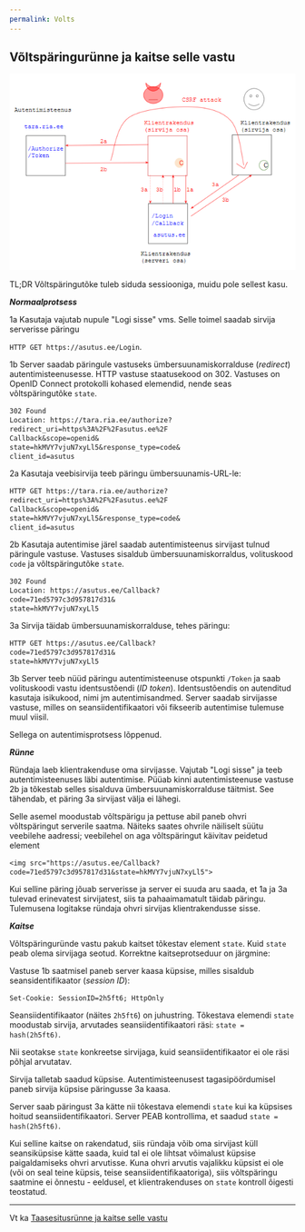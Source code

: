 ```yaml
---
permalink: Volts
---
```


## Võltspäringurünne ja kaitse selle vastu

![](img/Volts.PNG)

TL;DR Võltspäringutõke tuleb siduda sessiooniga, muidu pole sellest kasu.

***Normaalprotsess***

1a Kasutaja vajutab nupule "Logi sisse" vms. Selle toimel saadab sirvija serverisse päringu

`HTTP GET https://asutus.ee/Login`.

1b Server saadab päringule vastuseks ümbersuunamiskorralduse (_redirect_) autentimisteenusesse. HTTP vastuse staatusekood on 302. Vastuses on OpenID Connect protokolli kohased elemendid, nende seas võltspäringutõke `state`.

```
302 Found
Location: https://tara.ria.ee/authorize?
redirect_uri=https%3A%2F%2Fasutus.ee%2F
Callback&scope=openid&
state=hkMVY7vjuN7xyLl5&response_type=code&
client_id=asutus
```

2a Kasutaja veebisirvija teeb päringu ümbersuunamis-URL-le:

```
HTTP GET https://tara.ria.ee/authorize?
redirect_uri=https%3A%2F%2Fasutus.ee%2F
Callback&scope=openid&
state=hkMVY7vjuN7xyLl5&response_type=code&
client_id=asutus
```

2b Kasutaja autentimise järel saadab autentimisteenus sirvijast tulnud päringule vastuse. Vastuses sisaldub ümbersuunamiskorraldus, volituskood `code` ja võltspäringutõke `state`. 

```
302 Found
Location: https://asutus.ee/Callback?
code=71ed5797c3d957817d31&
state=hkMVY7vjuN7xyLl5
```

3a Sirvija täidab ümbersuunamiskorralduse, tehes päringu:

```
HTTP GET https://asutus.ee/Callback?
code=71ed5797c3d957817d31&
state=hkMVY7vjuN7xyLl5
```

3b Server teeb nüüd päringu autentimisteenuse otspunkti `/Token` ja saab volituskoodi vastu identsustõendi (_ID token_). Identsustõendis on autenditud kasutaja isikukood, nimi jm autentimisandmed. Server saadab sirvijasse vastuse, milles on seansiidentifikaatori või fikseerib autentimise tulemuse muul viisil. 

Sellega on autentimisprotsess lõppenud.

***Rünne***

Ründaja laeb klientrakenduse oma sirvijasse. Vajutab "Logi sisse" ja teeb autentimisteenuses läbi autentimise. Püüab kinni autentimisteenuse vastuse 2b ja tõkestab selles sisalduva ümbersuunamiskorralduse täitmist. See tähendab, et päring 3a sirvijast välja ei lähegi.

Selle asemel moodustab võltspärigu ja pettuse abil paneb ohvri võltspäringut serverile saatma. Näiteks saates ohvrile näiliselt süütu veebilehe aadressi; veebilehel on aga võltspäringut käivitav peidetud element

```
<img src="https://asutus.ee/Callback?
code=71ed5797c3d957817d31&state=hkMVY7vjuN7xyLl5">
```

Kui selline päring jõuab serverisse ja server ei suuda aru saada, et 1a ja 3a tulevad erinevatest sirvijatest, siis ta pahaaimamatult täidab päringu. Tulemusena logitakse ründaja ohvri sirvijas klientrakendusse sisse.

***Kaitse***

Võltspäringuründe vastu pakub kaitset tõkestav element `state`. Kuid `state` peab olema sirvijaga seotud. Korrektne kaitseprotseduur on järgmine:

Vastuse 1b saatmisel paneb server kaasa küpsise, milles sisaldub seansidentifikaator (_session ID_):

```
Set-Cookie: SessionID=2h5ft6; HttpOnly
``` 

Seansiidentifikaator (näites `2h5ft6`) on juhustring. Tõkestava elemendi `state` moodustab sirvija, arvutades seansiidentifikaatori räsi: `state = hash(2h5ft6)`.

Nii seotakse `state` konkreetse sirvijaga, kuid seansiidentifikaator ei ole räsi põhjal arvutatav.

Sirvija talletab saadud küpsise. Autentimisteenusest tagasipöördumisel paneb sirvija küpsise päringusse 3a kaasa.

Server saab päringust 3a kätte nii tõkestava elemendi `state` kui ka küpsises hoitud seansiidentifikaatori. Server PEAB kontrollima, et saadud `state = hash(2h5ft6)`.

Kui selline kaitse on rakendatud, siis ründaja võib oma sirvijast küll seansiküpsise kätte saada, kuid tal ei ole lihtsat võimalust küpsise paigaldamiseks ohvri arvutisse. Kuna ohvri arvutis vajalikku küpsist ei ole (või on seal teine küpsis, teise seansiidentifikaatoriga), siis võltspäringu saatmine ei õnnestu - eeldusel, et klientrakenduses on `state` kontroll õigesti teostatud.

----

Vt ka [Taasesitusrünne ja kaitse selle vastu](Nonss)